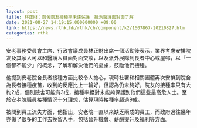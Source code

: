 ```yaml
---
layout: post
title: 林正財：院舍院友接種率未達保護　擬派醫護面對面了解
date: 2021-08-27 14:19:15.000000000 +08:00
link: https://news.rthk.hk/rthk/ch/component/k2/1607867-20210827.htm
categories: rthk
---
```


安老事務委員會主席、行政會議成員林正財出席一個活動後表示，業界考慮安排院友及其家人可以和醫護人員面對面交談，以及派外展隊到長者中心或屋邨，以「一個都不能少」的概念，了解和解決他們的憂慮，鼓勵他們接種。

他提到安老院舍長者接種方面比較令人擔心，現時社署和相關團體再次安排到院舍為長者接種疫苗，收到的反應比上一輪好，但認為仍未夠好，院友的接種率只有大約2成，個別院舍可能有3成，接種率絕對未能夠保護到他們這些最高危人士。至於安老院職員接種情況十分理想，估算現時接種率超過9成。

被問到員工流失方面，他指出，安老院一直以來缺乏兩成的員工，而政府過往幾年亦做了很多的工作去挽留人手，包括晉升機會、薪酬提升及福利等方面。　
